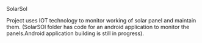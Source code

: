 SolarSol

Project uses IOT technology to monitor working of solar panel and maintain them.
(SolarSOl folder has code for an android application to monitor the panels.Android application building is still in progress).
